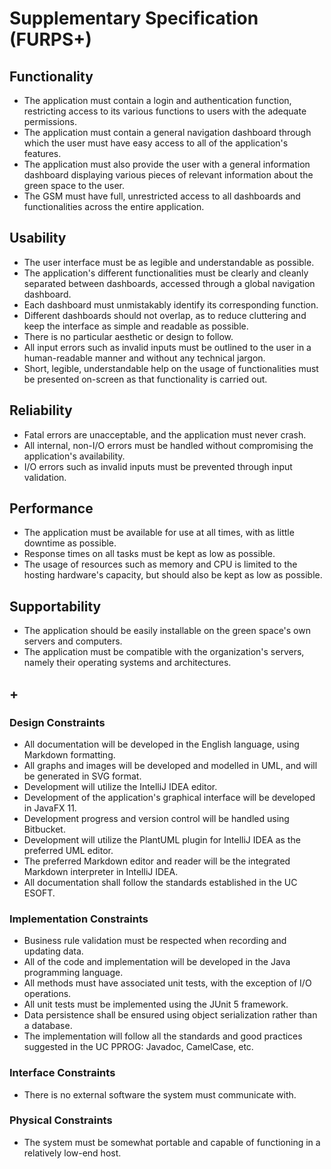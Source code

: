 # Supplementary Specification (FURPS+)

## Functionality

* The application must contain a login and authentication function, restricting access to its various functions to users with the adequate permissions.
* The application must contain a general navigation dashboard through which the user must have easy access to all of the application's features.
* The application must also provide the user with a general information dashboard displaying various pieces of relevant information about the green space to the user.
* The GSM must have full, unrestricted access to all dashboards and functionalities across the entire application.

## Usability

* The user interface must be as legible and understandable as possible.
* The application's different functionalities must be clearly and cleanly separated between dashboards, accessed through a global navigation dashboard.
* Each dashboard must unmistakably identify its corresponding function.
* Different dashboards should not overlap, as to reduce cluttering and keep the interface as simple and readable as possible.
* There is no particular aesthetic or design to follow.
* All input errors such as invalid inputs must be outlined to the user in a human-readable manner and without any technical jargon.
* Short, legible, understandable help on the usage of functionalities must be presented on-screen as that functionality is carried out.

## Reliability

* Fatal errors are unacceptable, and the application must never crash.
* All internal, non-I/O errors must be handled without compromising the application's availability.
* I/O errors such as invalid inputs must be prevented through input validation.

## Performance

* The application must be available for use at all times, with as little downtime as possible.
* Response times on all tasks must be kept as low as possible.
* The usage of resources such as memory and CPU is limited to the hosting hardware's capacity, but should also be kept as low as possible.

## Supportability

* The application should be easily installable on the green space's own servers and computers.
* The application must be compatible with the organization's servers, namely their operating systems and architectures.

## +

### Design Constraints

* All documentation will be developed in the English language, using Markdown formatting.
* All graphs and images will be developed and modelled in UML, and will be generated in SVG format.
* Development will utilize the IntelliJ IDEA editor.
* Development of the application's graphical interface will be developed in JavaFX 11.
* Development progress and version control will be handled using Bitbucket.
* Development will utilize the PlantUML plugin for IntelliJ IDEA as the preferred UML editor.
* The preferred Markdown editor and reader will be the integrated Markdown interpreter in IntelliJ IDEA.
* All documentation shall follow the standards established in the UC ESOFT.

### Implementation Constraints

* Business rule validation must be respected when recording and updating data.
* All of the code and implementation will be developed in the Java programming language.
* All methods must have associated unit tests, with the exception of I/O operations.
* All unit tests must be implemented using the JUnit 5 framework.
* Data persistence shall be ensured using object serialization rather than a database.
* The implementation will follow all the standards and good practices suggested in the UC PPROG: Javadoc, CamelCase, etc.

### Interface Constraints

* There is no external software the system must communicate with.

### Physical Constraints

* The system must be somewhat portable and capable of functioning in a relatively low-end host.